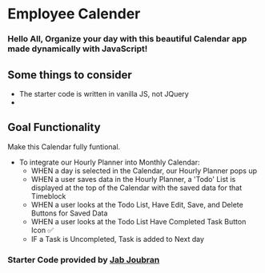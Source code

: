 # Employee Calender 

### Hello All, Organize your day with this beautiful Calendar app made dynamically with JavaScript!

## Some things to consider 

- The starter code is written in vanilla JS, not JQuery
- 

## Goal Functionality 

Make this Calendar fully funtional.

- To integrate our Hourly Planner into Monthly Calendar: 
  - WHEN a day is selected in the Calendar, our Hourly Planner pops up
  - WHEN a user saves data in the Hourly Planner, a 'Todo' List is displayed at the top of the Calendar with the saved data for that Timeblock
  - WHEN a user looks at the Todo List, Have Edit, Save, and Delete Buttons for Saved Data 
  - WHEN a user looks at the Todo List Have Completed Task Button Icon ✅ 
  - IF a Task is Uncompleted, Task is added to Next day  

### Starter Code provided by [Jab Joubran](https://youtu.be/krOTeX1DqHI)

